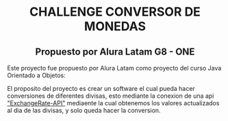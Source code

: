 <h1 align="center"> CHALLENGE CONVERSOR DE MONEDAS</h1>
<h2 align="center"> Propuesto por Alura Latam G8 - ONE </h2>
<p>Este proyecto fue propuesto por Alura Latam como proyecto del curso Java Orientado a Objetos:</p>
<p>El proposito del proyecto es crear un software el cual pueda hacer conversiones de diferentes divisas, esto mediante la conexion de una api <a href="https://www.exchangerate-api.com/">"ExchangeRate-API"</a>
  mediaente la cual obtenemos los valores actualizados al dia de las divisas, y solo queda hacer la conversion.</p>
